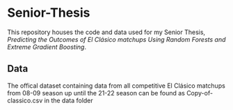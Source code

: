 # Senior-Thesis

This repository houses the code and data used for my Senior Thesis, _Predicting the Outcomes of El Clásico matchups Using Random Forests and Extreme Gradient Boosting_.

## Data

The offical dataset containing data from all competitive El Clásico matchups from 08-09 season up until the 21-22 season can be found as Copy-of-classico.csv in the data folder 
